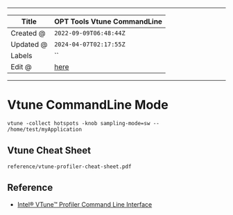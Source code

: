 -----

| Title     | OPT Tools Vtune CommandLine                      |
| --------- | ------------------------------------------------ |
| Created @ | `2022-09-09T06:48:44Z`                           |
| Updated @ | `2024-04-07T02:17:55Z`                           |
| Labels    | \`\`                                             |
| Edit @    | [here](https://github.com/junxnone/opt/issues/7) |

-----

# Vtune CommandLine Mode

    vtune -collect hotspots -knob sampling-mode=sw -- /home/test/myApplication

## Vtune Cheat Sheet

``` pdf
reference/vtune-profiler-cheat-sheet.pdf
```

## Reference

  - [Intel® VTune™ Profiler Command Line
    Interface](https://www.intel.com/content/www/us/en/develop/documentation/vtune-help/top/command-line-interface.html)
